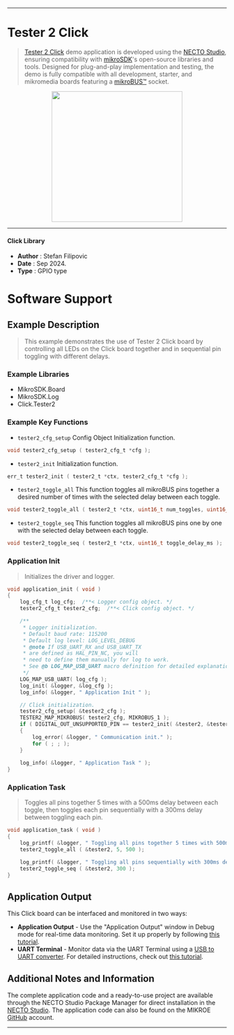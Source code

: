 
---
# Tester 2 Click

> [Tester 2 Click](https://www.mikroe.com/?pid_product=MIKROE-6466) demo application is developed using
the [NECTO Studio](https://www.mikroe.com/necto), ensuring compatibility with [mikroSDK](https://www.mikroe.com/mikrosdk)'s
open-source libraries and tools. Designed for plug-and-play implementation and testing, the demo is fully compatible with
all development, starter, and mikromedia boards featuring a [mikroBUS&trade;](https://www.mikroe.com/mikrobus) socket.

<p align="center">
  <img src="https://www.mikroe.com/?pid_product=MIKROE-6466&image=1" height=300px>
</p>

---

#### Click Library

- **Author**        : Stefan Filipovic
- **Date**          : Sep 2024.
- **Type**          : GPIO type

# Software Support

## Example Description

> This example demonstrates the use of Tester 2 Click board by controlling all LEDs on the Click board together and in sequential pin toggling with different delays.

### Example Libraries

- MikroSDK.Board
- MikroSDK.Log
- Click.Tester2

### Example Key Functions

- `tester2_cfg_setup` Config Object Initialization function.
```c
void tester2_cfg_setup ( tester2_cfg_t *cfg );
```

- `tester2_init` Initialization function.
```c
err_t tester2_init ( tester2_t *ctx, tester2_cfg_t *cfg );
```

- `tester2_toggle_all` This function toggles all mikroBUS pins together a desired number of times with the selected delay between each toggle.
```c
void tester2_toggle_all ( tester2_t *ctx, uint16_t num_toggles, uint16_t toggle_delay_ms );
```

- `tester2_toggle_seq` This function toggles all mikroBUS pins one by one with the selected delay between each toggle.
```c
void tester2_toggle_seq ( tester2_t *ctx, uint16_t toggle_delay_ms );
```

### Application Init

> Initializes the driver and logger.

```c
void application_init ( void )
{
    log_cfg_t log_cfg;  /**< Logger config object. */
    tester2_cfg_t tester2_cfg;  /**< Click config object. */

    /** 
     * Logger initialization.
     * Default baud rate: 115200
     * Default log level: LOG_LEVEL_DEBUG
     * @note If USB_UART_RX and USB_UART_TX 
     * are defined as HAL_PIN_NC, you will 
     * need to define them manually for log to work. 
     * See @b LOG_MAP_USB_UART macro definition for detailed explanation.
     */
    LOG_MAP_USB_UART( log_cfg );
    log_init( &logger, &log_cfg );
    log_info( &logger, " Application Init " );

    // Click initialization.
    tester2_cfg_setup( &tester2_cfg );
    TESTER2_MAP_MIKROBUS( tester2_cfg, MIKROBUS_1 );
    if ( DIGITAL_OUT_UNSUPPORTED_PIN == tester2_init( &tester2, &tester2_cfg ) ) 
    {
        log_error( &logger, " Communication init." );
        for ( ; ; );
    }
    
    log_info( &logger, " Application Task " );
}
```

### Application Task

> Toggles all pins together 5 times with a 500ms delay between each toggle, then toggles each pin sequentially with a 300ms delay between toggling each pin.

```c
void application_task ( void )
{
    log_printf( &logger, " Toggling all pins together 5 times with 500ms delay\r\n\n" );
    tester2_toggle_all ( &tester2, 5, 500 );

    log_printf( &logger, " Toggling all pins sequentially with 300ms delay\r\n\n" );
    tester2_toggle_seq ( &tester2, 300 );
}
```

## Application Output

This Click board can be interfaced and monitored in two ways:
- **Application Output** - Use the "Application Output" window in Debug mode for real-time data monitoring.
Set it up properly by following [this tutorial](https://www.youtube.com/watch?v=ta5yyk1Woy4).
- **UART Terminal** - Monitor data via the UART Terminal using
a [USB to UART converter](https://www.mikroe.com/click/interface/usb?interface*=uart,uart). For detailed instructions,
check out [this tutorial](https://help.mikroe.com/necto/v2/Getting%20Started/Tools/UARTTerminalTool).

## Additional Notes and Information

The complete application code and a ready-to-use project are available through the NECTO Studio Package Manager for 
direct installation in the [NECTO Studio](https://www.mikroe.com/necto). The application code can also be found on
the MIKROE [GitHub](https://github.com/MikroElektronika/mikrosdk_click_v2) account.

---

